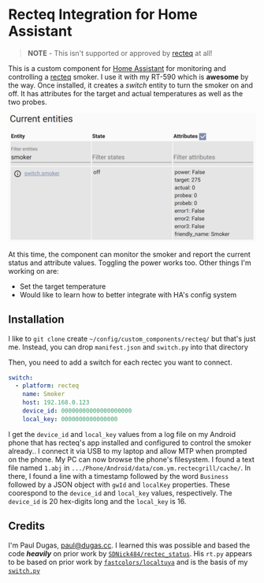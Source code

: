 # Recteq Integration for Home Assistant

> **NOTE** - This isn't supported or approved by [recteq][recteq] at all!

This is a custom component for [Home Assistant](https://homeassistant.io) for
monitoring and controlling a [recteq][recteq] smoker. I use it with my RT-590
which is **awesome** by the way. Once installed, it creates a _switch_ entity
to turn the smoker on and off. It has attributes for the target and actual
temperatures as well as the two probes.

![Screenshot](screenshot.png)

At this time, the component can monitor the smoker and report the current
status and attribute values. Toggling the power works too. Other things I'm
working on are:

* Set the target temperature
* Would like to learn how to better integrate with HA's config system

## Installation

I like to `git clone` create `~/config/custom_components/recteq/` but that's
just me. Instead, you can drop `manifest.json` and `switch.py` into that
directory

Then, you need to add a switch for each rectec you want to connect.

```yaml
switch:
  - platform: recteq
    name: Smoker
    host: 192.168.0.123
    device_id: 00000000000000000000
    local_key: 0000000000000000
```

I get the `device_id` and `local_key` values from a log file on my Android
phone that has recteq's app installed and configured to control the smoker
already.. I connect it via USB to my laptop and allow MTP when prompted on the
phone. My PC can now browse the phone's filesystem. I found a text file named
`1.abj` in `.../Phone/Android/data/com.ym.rectecgrill/cache/`. In there, I
found a line with a timestamp followed by the word `Business` followed by a
JSON object with `gwId` and `localKey` properties. These coorespond to the
`device_id` and `local_key` values, respectively. The `device_id` is 20
hex-digits long and the `local_key` is 16.

## Credits

I'm Paul Dugas, <paul@dugas.cc>. I learned this was possible and based the code
***heavily*** on prior work by [`SDNick484/rectec_status`][rectec_status]. His
`rt.py` appears to be based on prior work by [`fastcolors/localtuya`][localtuya]
and is the basis of my [`switch.py`](switch.py)

[recteq]: https://www.recteq.com/
[rectec_status]: https://github.com/SDNick484/rectec_status
[localtuya]: https://github.com/fastcolors/localtuya
